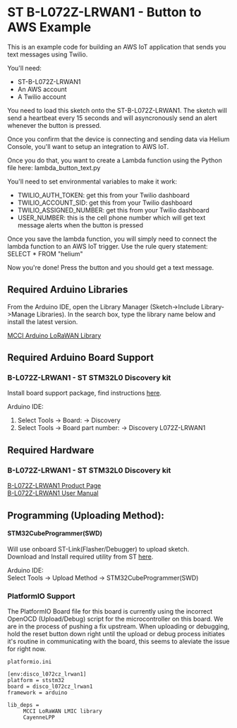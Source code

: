 # ST B-L072Z-LRWAN1 - Button to AWS Example

This is an example code for building an AWS IoT application that sends you text messages using Twilio.

You'll need:
* ST-B-L072Z-LRWAN1
* An AWS account
* A Twilio account

You need to load this sketch onto the ST-B-L072Z-LRWAN1. The sketch will send a heartbeat every 15 seconds and will asyncronously send an alert whenever the button is pressed.

Once you confirm that the device is connecting and sending data via Helium Console, you'll want to setup an integration to AWS IoT.

Once you do that, you want to create a Lambda function using the Python file here: lambda_button_text.py

You'll need to set environmental variables to make it work:
* TWILIO_AUTH_TOKEN: get this from your Twilio dashboard
* TWILIO_ACCOUNT_SID: get this from your Twilio dashboard	
* TWILIO_ASSIGNED_NUMBER: get this from your Twilio dashboard	
* USER_NUMBER‬: this is the cell phone number which will get text message alerts when the button is pressed

Once you save the lambda function, you will simply need to connect the lambda function to an AWS IoT trigger. Use the rule query statement: SELECT * FROM "helium"

Now you're done! Press the button and you should get a text message.

## Required Arduino Libraries

From the Arduino IDE, open the Library Manager (Sketch->Include Library->Manage Libraries). In the search box, type the library name below and install the latest version.

[MCCI Arduino LoRaWAN Library](https://github.com/mcci-catena/arduino-lmic)  

## Required Arduino Board Support

### B-L072Z-LRWAN1 - ST STM32L0 Discovery kit  
Install board support package, find instructions [here](https://github.com/stm32duino/Arduino_Core_STM32#getting-started).  

Arduino IDE:  
1. Select Tools -> Board: -> Discovery 
2. Select Tools -> Board part number: -> Discovery L072Z-LRWAN1 

## Required Hardware

### B-L072Z-LRWAN1 - ST STM32L0 Discovery kit

[B-L072Z-LRWAN1 Product Page](https://www.st.com/en/evaluation-tools/b-l072z-lrwan1.html)  
[B-L072Z-LRWAN1 User Manual](https://www.st.com/content/ccc/resource/technical/document/user_manual/group0/ac/62/15/c7/60/ac/4e/9c/DM00329995/files/DM00329995.pdf/jcr:content/translations/en.DM00329995.pdf)  

## Programming (Uploading Method):

#### STM32CubeProgrammer(SWD)
Will use onboard ST-Link(Flasher/Debugger) to upload sketch.  
Download and Install required utility from ST [here](https://www.st.com/en/development-tools/stm32cubeprog.html).  

Arduino IDE:  
Select Tools -> Upload Method -> STM32CubeProgrammer(SWD)

### PlatformIO Support 

The PlatformIO Board file for this board is currently using the incorrect OpenOCD (Upload/Debug)
script for the microcontroller on this board. We are in the process of pushing a fix upstream. When 
uploading or debugging, hold the reset button down right until the upload or debug process initiates 
it's routine in communicating with the board, this seems to aleviate the issue for right now.

`platformio.ini`
```
[env:disco_l072cz_lrwan1]
platform = ststm32
board = disco_l072cz_lrwan1
framework = arduino

lib_deps =
     MCCI LoRaWAN LMIC library
     CayenneLPP
``` 
